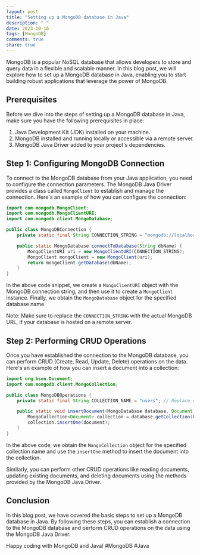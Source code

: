```yaml
---
layout: post
title: "Setting up a MongoDB database in Java"
description: " "
date: 2023-10-16
tags: [MongoDB]
comments: true
share: true
---
```


MongoDB is a popular NoSQL database that allows developers to store and query data in a flexible and scalable manner. In this blog post, we will explore how to set up a MongoDB database in Java, enabling you to start building robust applications that leverage the power of MongoDB.

## Prerequisites

Before we dive into the steps of setting up a MongoDB database in Java, make sure you have the following prerequisites in place:

1. Java Development Kit (JDK) installed on your machine.
2. MongoDB installed and running locally or accessible via a remote server.
3. MongoDB Java Driver added to your project's dependencies.

## Step 1: Configuring MongoDB Connection

To connect to the MongoDB database from your Java application, you need to configure the connection parameters. The MongoDB Java Driver provides a class called `MongoClient` to establish and manage the connection. Here's an example of how you can configure the connection:

```java
import com.mongodb.MongoClient;
import com.mongodb.MongoClientURI;
import com.mongodb.client.MongoDatabase;

public class MongoDBConnection {
    private static final String CONNECTION_STRING = "mongodb://localhost:27017"; // Replace with your MongoDB URL

    public static MongoDatabase connectToDatabase(String dbName) {
        MongoClientURI uri = new MongoClientURI(CONNECTION_STRING);
        MongoClient mongoClient = new MongoClient(uri);
        return mongoClient.getDatabase(dbName);
    }
}
```

In the above code snippet, we create a `MongoClientURI` object with the MongoDB connection string, and then use it to create a `MongoClient` instance. Finally, we obtain the `MongoDatabase` object for the specified database name.

Note: Make sure to replace the `CONNECTION_STRING` with the actual MongoDB URL, if your database is hosted on a remote server.

## Step 2: Performing CRUD Operations

Once you have established the connection to the MongoDB database, you can perform CRUD (Create, Read, Update, Delete) operations on the data. Here's an example of how you can insert a document into a collection:

```java
import org.bson.Document;
import com.mongodb.client.MongoCollection;

public class MongoDBOperations {
    private static final String COLLECTION_NAME = "users"; // Replace with your collection name

    public static void insertDocument(MongoDatabase database, Document document) {
        MongoCollection<Document> collection = database.getCollection(COLLECTION_NAME);
        collection.insertOne(document);
    }
}
```

In the above code, we obtain the `MongoCollection` object for the specified collection name and use the `insertOne` method to insert the document into the collection.

Similarly, you can perform other CRUD operations like reading documents, updating existing documents, and deleting documents using the methods provided by the MongoDB Java Driver.

## Conclusion

In this blog post, we have covered the basic steps to set up a MongoDB database in Java. By following these steps, you can establish a connection to the MongoDB database and perform CRUD operations on the data using the MongoDB Java Driver.

Happy coding with MongoDB and Java! #MongoDB #Java